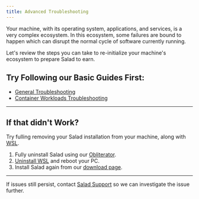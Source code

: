 ```yaml
---
title: Advanced Troubleshooting
---
```


Your machine, with its operating system, applications, and services, is a very complex ecosystem. In this ecosystem,
some failures are bound to happen which can disrupt the normal cycle of software currently running.

Let's review the steps you can take to re-initialize your machine's ecosystem to prepare Salad to earn.

## Try Following our Basic Guides First:

- [General Troubleshooting](/docs/troubleshooting/salad-app/221-general-troubleshooting-tips)
- [Container Workloads Troubleshooting](/docs/troubleshooting/container-jobs/346-container-workloads-troubleshooting)

---

## If that didn't Work?

Try fulling removing your Salad installation from your machine, along with [WSL](/docs/faq/jobs/265-what-is-wsl).

1. Fully uninstall Salad using our
   [Obliterator](https://drive.google.com/file/d/1KprjK8zmlT4hEWcQTthTlYoR_bkt_cs1/view?usp=sharing).
2. [Uninstall WSL](https://itsfoss.com/uninstall-wsl/) and reboot your PC.
3. Install Salad again from our [download page](https://salad.com/download).

---

If issues still persist, contact [Salad Support](/docs/guides/your-pc/216-how-to-create-a-support-ticket) so we can
investigate the issue further.
